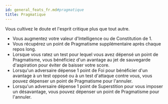 ```yaml
---
id: general_feats_fr.md#pragmatique
title: Pragmatique
---
```


Vous cultivez le doute et l'esprit critique plus que tout autre.

* Vous augmentez votre valeur d'Intelligence ou de Constitution de 1.
* Vous récupérez un point de Pragmatisme supplémentaire après chaque repos long.
* Lorsque vous ratez un test pour lequel vous avez dépensé un point de Pragmatisme, vous bénéficiez d'un avantage au jet de sauvegarde d'aspiration pour éviter de baisser votre score.
* Lorsqu'un adversaire dépense 1 point de Foi pour bénéficier d'un avantage à un test opposé ou à un test d'attaque contre vous, vous pouvez dépenser un point de Pragmatisme pour l'annuler.
* Lorsqu'un adversaire dépense 1 point de Superstition pour vous imposer un désavantage, vous pouvez dépenser un point de Pragmatisme pour l'annuler.

